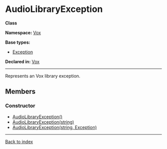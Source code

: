 # AudioLibraryException

**Class**

**Namespace:** [Vox](Vox.md)

**Base types:**

* [Exception](#.md)


**Declared in:** [Vox](Vox.md)

------



Represents an Vox library exception.


## Members

### Constructor
* [AudioLibraryException()](Vox.AudioLibraryException.AudioLibraryException().md)
* [AudioLibraryException(string)](Vox.AudioLibraryException.AudioLibraryException(string).md)
* [AudioLibraryException(string, Exception)](Vox.AudioLibraryException.AudioLibraryException(string,Exception).md)

------

[Back to index](index.md)